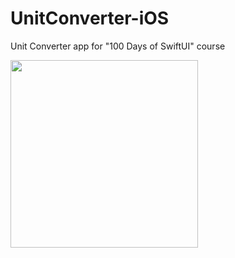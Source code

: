 # UnitConverter-iOS
Unit Converter app for "100 Days of SwiftUI" course

<img src="https://user-images.githubusercontent.com/94328140/210558598-83bf8f0a-451c-49d3-afea-04a9edc72ad9.png" width="300pt" />
